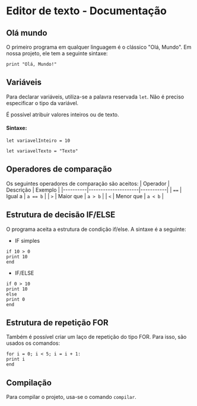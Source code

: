# Editor de texto - Documentação

## Olá mundo  
O primeiro programa em qualquer linguagem é o clássico "Olá, Mundo". Em nossa projeto, ele tem a seguinte sintaxe: 

 `print "Olá, Mundo!"`

## Variáveis
Para declarar variáveis, utiliza-se a palavra reservada `let`. Não é preciso especificar o tipo da variável. 

É possível atribuir valores inteiros ou de texto. 

#### Sintaxe: 
`let variavelInteiro = 10`

`let variavelTexto = "Texto"`

## Operadores de comparação 
Os seguintes operadores de comparação são aceitos: 
| Operador | Descrição           | Exemplo   |
|----------|---------------------|-----------|
| `==`     | Igual a             | `a == b`  |
| `>`      | Maior que           | `a > b`   |
| `<`      | Menor que           | `a < b`   |

## Estrutura de decisão IF/ELSE

O programa aceita a estrutura de condição if/else. A sintaxe é a seguinte: 

 * IF simples
```[]
if 10 > 0
print 10
end
```

 * IF/ELSE
```[]
if 0 > 10
print 10
else
print 0
end
```

## Estrutura de repetição FOR
Também é possível criar um laço de repetição do tipo FOR. Para isso, são usados os comandos: 

```[]
for i = 0; i < 5; i = i + 1:
print i
end
```

## Compilação
Para compilar o projeto, usa-se o comando `compilar`. 